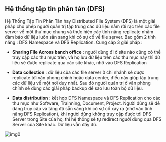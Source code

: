## Hệ thống tập tin phân tán (DFS)

Hệ Thống Tập Tin Phân Tán hay Distributed File System (DFS) là một giải pháp cho phép người quản trị tập trung các dữ liệu nằm rời rạc trên các file server về một thư mục chung và thực hiện các tính năng replicate nhằm đảm bảo dữ liệu luôn sẵn sang khi có sự cố về file server. Bao gồm 2 tính năng : DFS Namespace và DFS Replication.
Cung cấp 3 giải pháp :

* <b>Sharing File Across banch office</b> : người dùng đi ở site nào cũng có thể truy cập các thư mục trên, và họ lưu dữ liệu trên các thư mục này thì dữ liệu sẽ được replicate qua các site khác, nhờ vào DFS Replication

* <b>Data collection</b> : dữ liệu của các file server ở chi nhánh sẽ được replicate tới văn phòng chính hoặc data center, điều này giúp tập trung các dữ liệu về một nơi duy nhất. Sau đó người quản trị ở văn phòng chính sẽ dùng các giải pháp backup để sao lưu toàn bộ dữ liệu.

* <b>Data distribution</b> : kết hợp DFS Namespace và DFS Replication cho các thư mục như Software, Trainning, Document, Project. Người dùng sẽ dễ dàng truy cập và tăng độ sẵn sàng khi có sự cố xảy ra (nhờ vào tính năng DFS Replication), khi người dùng không truy cập được tới DFS Server trong Site của họ, thì hệ thống sẽ tự redirect người dùng qua DFS Server của Site khác. Dữ liệu vẫn đầy đủ.

![img0](https://domanhquang.github.io/bigdatacoban/image/raft/dfs.png)